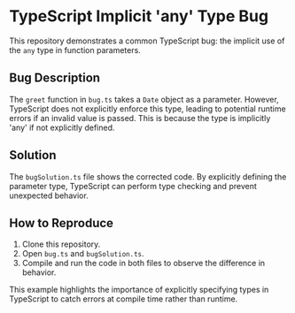 # TypeScript Implicit 'any' Type Bug

This repository demonstrates a common TypeScript bug: the implicit use of the `any` type in function parameters.

## Bug Description

The `greet` function in `bug.ts` takes a `Date` object as a parameter. However, TypeScript does not explicitly enforce this type, leading to potential runtime errors if an invalid value is passed. This is because the type is implicitly 'any' if not explicitly defined.

## Solution

The `bugSolution.ts` file shows the corrected code.  By explicitly defining the parameter type, TypeScript can perform type checking and prevent unexpected behavior.

## How to Reproduce

1. Clone this repository.
2. Open `bug.ts` and `bugSolution.ts`.
3. Compile and run the code in both files to observe the difference in behavior.

This example highlights the importance of explicitly specifying types in TypeScript to catch errors at compile time rather than runtime.